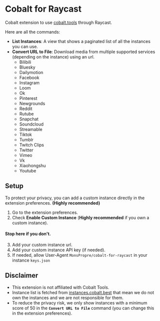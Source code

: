 # Cobalt for Raycast

Cobalt extension to use [cobalt.tools](https://cobalt.tools) through Raycast.

Here are all the commands:

- **List Instances**: A view that shows a paginated list of all the instances you can use.
- **Convert URL to File**: Download media from multiple supported services (depending on the instance) using an url.
  - Bilibili
  - Bluesky
  - Dailymotion
  - Facebook
  - Instagram
  - Loom
  - Ok
  - Pinterest
  - Newgrounds
  - Reddit
  - Rutube
  - Snapchat
  - Soundcloud
  - Streamable
  - Tiktok
  - Tumblr
  - Twitch Clips
  - Twitter
  - Vimeo
  - Vk
  - Xiaohongshu
  - Youtube

## Setup
To protect your privacy, you can add a custom instance directly in the extension preferences. **(Highly recommended)**

1. Go to the extension preferences.
2. Check **Enable Custom Instance** (**Highly recommended** if you own a custom instance).
#### Stop here if you don't.
3. Add your custom instance url.
4. Add your custom instance API key (if needed).
5. If needed, allow User-Agent `MonsPropre/cobalt-for-raycast` in your instance `keys.json`

## Disclaimer
- This extension is not affiliated with Cobalt Tools.
- Instance list is fetched from [instances.cobalt.best](https://instances.cobalt.best) that mean we do not own the instances and we are not responsible for them.
- To reduce the privacy risk, we only show instances with a minimum score of 50 in the **`Convert URL to File`** command (you can change this in the extension preferences).